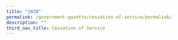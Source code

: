 ```yaml
---
title: "2020"
permalink: /government-gazette/cessation-of-service/permalink/
description: ""
third_nav_title: Cessation of Service
---
```

